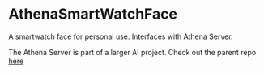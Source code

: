 # AthenaSmartWatchFace
A smartwatch face for personal use. Interfaces with Athena Server.
   
The Athena Server is part of a larger AI project.
Check out the parent repo [here](https://github.com/Jspsun/Athena)

